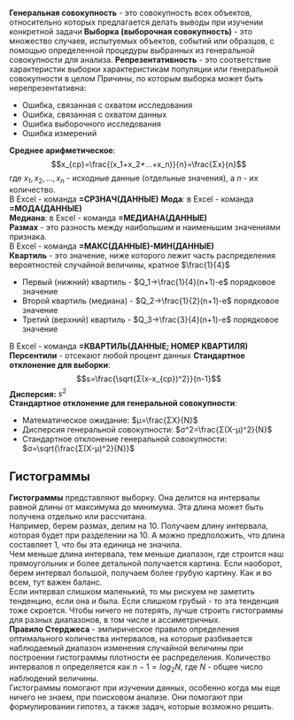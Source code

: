**Генеральная совокупность** - это совокупность всех объектов, относительно которых предлагается делать выводы при изучении конкретной задачи
**Выборка (выборочная совокупность)** - это множество случаев, испытуемых объектов, событий или образцов, с помощью определенной процедуры выбранных из генеральной совокупности для анализа.
**Репрезентативность** - это соответствие характеристик выборки характеристикам популяции или генеральной совокупности в целом
Причины, по которым выборка может быть нерепрезентативна:
- Ошибка, связанная с охватом исследования
- Ошибка, связанная с охватом данных
- Ошибка выборочного исследования
- Ошибка измерений
  
**Среднее арифметическое**:
$$x_{ср}=\frac{(x_1+x_2+...+x_n)}{n}=\frac{Σx}{n}$$
где $x_1, x_2, ..., x_n$ - исходные данные (отдельные значения), а $n$ - их количество.  
В Excel - команда **=СРЗНАЧ(ДАННЫЕ)** 
**Мода**: в Excel - команда **=МОДА(ДАННЫЕ)**  
**Медиана**: в Excel - команда **=МЕДИАНА(ДАННЫЕ)**  
**Размах** - это разность между наибольшим и наименьшим значениями признака.  
В Excel - команда **=МАКС(ДАННЫЕ)-МИН(ДАННЫЕ)**  
**Квартиль** - это значение, ниже которого лежит часть распределения вероятностей случайной величины, кратное $\frac{1}{4}$  
- Первый (нижний) квартиль - $Q_1→\frac{1}{4}(n+1)-е$ порядковое значение
- Второй квартиль (медиана) - $Q_2→\frac{1}{2}(n+1)-е$ порядковое значение
- Третий (верхний) квартиль - $Q_3→\frac{3}{4}(n+1)-е$ порядковое значение
  
В Excel - команда **=КВАРТИЛЬ(ДАННЫЕ; НОМЕР КВАРТИЛЯ)**  
**Персентили** - отсекают любой процент данных
**Стандартное отклонение для выборки**: $$s=\frac{\sqrt{Σ(x-x_{ср})^2}}{n-1}$$
**Дисперсия:** $s^2$  
**Стандартное отклонение для генеральной совокупности**:
- Математическое ожидание: $μ=\frac{ΣX}{N}$
- Дисперсия генеральной совокупности: $σ^2=\frac{Σ(X-μ)^2}{N}$
- Стандартное отклонение генеральной совокупности: $σ=\sqrt{\frac{Σ(X-μ)^2}{N}}$
## Гистограммы
**Гистограммы** представляют выборку. Она делится на интервалы равной длины от максимума до минимума. Эта длина может быть получена отдельно или рассчитана.  
Например, берем размах, делим на 10. Получаем длину интервала, которая будет при разделении на 10. А можно предположить, что длина составляет 1, что бы эта единица не значила.  
Чем меньше длина интервала, тем меньше диапазон, где строится наш прямоугольник и более детальной получается картина. Если наоборот, берем интервал большой, получаем более грубую картину. Как и во всем, тут важен баланс.  
Если интервал слишком маленький, то мы рискуем не заметить тенденцию, если она и была. Если слишком грубый - то эта тенденция тоже скроется. Чтобы ничего не потерять, лучше строить гистограммы для разных диапазонов, в том числе и ассиметричных.  
**Правило Стерджеса** - эмпирическое правило определения оптимального количества интервалов, на которые разбивается наблюдаемый диапазон изменения случайной величины при построении гистограммы плотности ее распределения. Количество интервалов $n$ определяется как $n-1=log_2N$, где $N$ - общее число наблюдений величины.  
Гистограммы помогают при изучении данных, особенно когда мы еще ничего не знаем, при поисковом анализе. Они помогают при формулировании гипотез, а также задач, которые возможно решить.